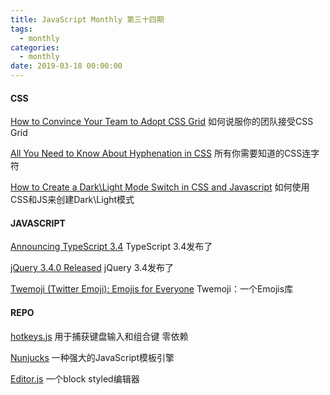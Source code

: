 ```yaml
---
title: JavaScript Monthly 第三十四期
tags:
  - monthly
categories:
  - monthly
date: 2019-03-18 00:00:00
---
```


#### CSS

[How to Convince Your Team to Adopt CSS Grid](https://css-irl.info/how-to-convince-your-team-to-adopt-grid/)
如何说服你的团队接受CSS Grid

[All You Need to Know About Hyphenation in CSS](http://clagnut.com/blog/2395)
所有你需要知道的CSS连字符

[How to Create a Dark\Light Mode Switch in CSS and Javascript](https://codyhouse.co/blog/post/dark-light-switch-css-javascript)
如何使用CSS和JS来创建Dark\Light模式

<!--more-->

#### JAVASCRIPT

[Announcing TypeScript 3.4](https://devblogs.microsoft.com/typescript/announcing-typescript-3-4/)
TypeScript 3.4发布了

[jQuery 3.4.0 Released](https://github.com/twitter/twemoji)
jQuery 3.4发布了

[Twemoji (Twitter Emoji): Emojis for Everyone](https://overreacted.io/a-complete-guide-to-useeffect/)
Twemoji：一个Emojis库

#### REPO

[hotkeys.js](https://wangchujiang.com/hotkeys/)
用于捕获键盘输入和组合键 零依赖

[Nunjucks](http://mozilla.github.io/nunjucks/)
一种强大的JavaScript模板引擎

[Editor.js](https://codex.so/editor)
一个block styled编辑器 

